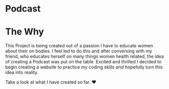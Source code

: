 # Podcast

<h1> The Why </h1>

This Project is being created out of a passion I have to educate women about their on bodies. I feel led to do this and after conversing with my friend, who educates herself on many things women health related, the idea of creating a Podcast was put on the table. Excited and thrilled I decided to begin creating a website to practice my coding skills <em> and </em> hopefully turn this idea into reality. 

Take a look at what I have created so far. ❤️

